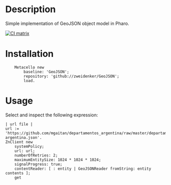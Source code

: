 # Description

Simple implementation of GeoJSON object model in Pharo.

[![CI matrix](https://github.com//zweidenker/GeoJSON/actions/workflows/test.yml/badge.svg)](https://github.com//zweidenker/GeoJSON/actions/workflows/test.yml)

# Installation

```smalltalk
    Metacello new
    	baseline: 'GeoJSON';
    	repository: 'github://zweidenker/GeoJSON';
    	load.
```

# Usage


Select and inspect the following expression:

```smalltalk
| url file |
url := 'https://github.com/mgaitan/departamentos_argentina/raw/master/departamentos-argentina.json'.
ZnClient new
	systemPolicy;
	url: url;
	numberOfRetries: 2;
	maximumEntitySize: 1024 * 1024 * 1024;
	signalProgress: true;
	contentReader: [ : entity | GeoJSONReader fromString: entity contents ];
	get
```